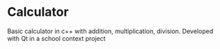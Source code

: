 # Calculator

Basic calculator in c++ with addition, multiplication, division.
Developed with Qt in a school context project
